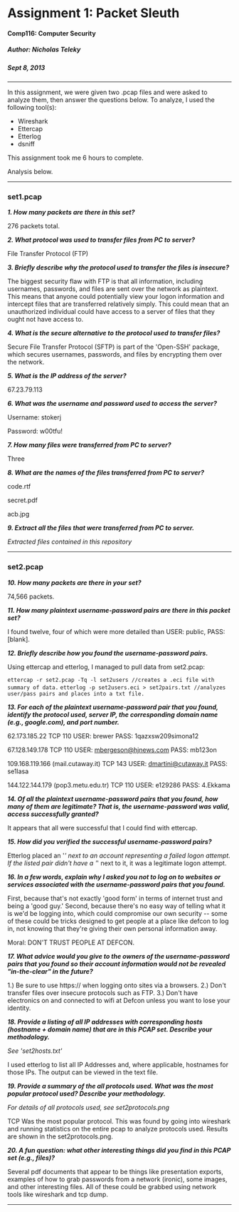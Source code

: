 Assignment 1: Packet Sleuth
============================

#### Comp116: Computer Security ####
##### Author: Nicholas Teleky #####
##### Sept 8, 2013 #####

- - - - - - - - - - - - - - - - - - - - - - - - - -

In this assignment, we were given two .pcap files and were asked to analyze them, then answer the questions below. To analyze, I used the following tool(s):

* Wireshark
* Ettercap
* Etterlog
* dsniff

This assignment took me 6 hours to complete.

Analysis below.

- - - - - - - - - - - - - - - - - - - - - - - - - -

### set1.pcap ###

***1. How many packets are there in this set?***

276 packets total.


***2. What protocol was used to transfer files from PC to server?***

File Transfer Protocol (FTP)


***3. Briefly describe why the protocol used to transfer the files is insecure?***

The biggest security flaw with FTP is that all information, including usernames, passwords, and files are sent over the network as
plaintext. This means that anyone could potentially view your logon information and intercept files that are transferred relatively
simply. This could mean that an unauthorized individual could have access to a server of files that they ought not have access to.


***4. What is the secure alternative to the protocol used to transfer files?***

Secure File Transfer Protocol (SFTP) is part of the 'Open-SSH' package, which secures usernames, passwords, and files by encrypting
them over the network.


***5. What is the IP address of the server?***

67.23.79.113


***6. What was the username and password used to access the server?***

Username: stokerj

Password: w00tfu!


***7. How many files were transferred from PC to server?***

Three


***8. What are the names of the files transferred from PC to server?***

code.rtf

secret.pdf

acb.jpg


***9. Extract all the files that were transferred from PC to server.***

*Extracted files contained in this repository*

- - - - - - - - - - - - - - - - - - - - - - - - - -

### set2.pcap ###

***10. How many packets are there in your set?***

74,566 packets.


***11. How many plaintext username-password pairs are there in this packet set?***

I found twelve, four of which were more detailed than USER: public, PASS: [blank].


***12. Briefly describe how you found the username-password pairs.***

Using ettercap and etterlog, I managed to pull data from set2.pcap:

`ettercap -r set2.pcap -Tq -l set2users //creates a .eci file with summary of data.`
`etterlog -p set2users.eci > set2pairs.txt //analyzes user/pass pairs and places into a txt file.`

***13. For each of the plaintext username-password pair that you found, identify the protocol used, server IP, the corresponding domain name (e.g., google.com), and port number.***

 62.173.185.22    TCP 110    USER: brewer       PASS: 1qazxsw209simona12 

 67.128.149.178   TCP 110    USER: mbergeson@hjnews.com         PASS: mb123on

109.168.119.166 (mail.cutaway.it) TCP 143    USER: dmartini@cutaway.it         PASS: se1lasa 

144.122.144.179 (pop3.metu.edu.tr) TCP 110    USER: e129286    PASS: 4.Ekkama

***14. Of all the plaintext username-password pairs that you found, how many of them are legitimate? That is, the username-password was valid, access successfully granted?***

It appears that all were successful that I could find with ettercap.


***15. How did you verified the successful username-password pairs?***

Etterlog placed an '*' next to an account representing a failed logon attempt. If the 
listed pair didn't have a '*' next to it, it was a legitimate logon attempt.



***16. In a few words, explain why I asked you not to log on to websites or services associated with the username-password pairs that you found.***

First, because that's not exactly 'good form' in terms of internet trust and being a 'good guy.'
Second, because there's no easy way of telling what it is we'd be logging into, which could
compromise our own security -- some of these could be tricks designed to get people at a place
like defcon to log in, not knowing that they're giving their own personal information away.

Moral: DON'T TRUST PEOPLE AT DEFCON.


***17. What advice would you give to the owners of the username-password pairs that you found so their account information would not be revealed "in-the-clear" in the future?***

1.) Be sure to use https:// when logging onto sites via a browsers.
2.) Don't transfer files over insecure protocols such as FTP.
3.) Don't have electronics on and connected to wifi at Defcon unless you want to lose your identity.


***18. Provide a listing of all IP addresses with corresponding hosts (hostname + domain name) that are in this PCAP set. Describe your methodology.***

*See 'set2hosts.txt'*

I used etterlog to list all IP Addresses and, where applicable, hostnames for those IPs. The 
output can be viewed in the text file.



***19. Provide a summary of the all protocols used. What was the most popular protocol used? Describe your methodology.***

*For details of all protocols used, see set2protocols.png*

TCP Was the most popular protocol. This was found by going into wireshark and running
statistics on the entire pcap to analyze protocols used. Results are shown in the set2protocols.png.


***20. A fun question: what other interesting things did you find in this PCAP set (e.g., files)?***

Several pdf documents that appear to be things like presentation exports, examples of how to grab passwords from a network (ironic), some images, and other interesting files. All of these could be grabbed using network tools like wireshark and tcp dump.




- - - - - - - - - - - - - - - - - - - - - - - - - -